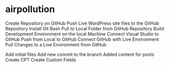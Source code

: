 # airpollution

Create Repository on GitHub
Push Live WordPress site files to the GitHub Repository
Install Git Bash
Pull to Local Folder from GitHub Repository
Build Development Environment on the local Machine
Connect Visual Studio to GitHub
Push from Local to GitHub
Connect GitHub with Live Environment
Pull Changes to a Live Environment from GitHub

Add initial files 
Add new commit to the branch
Added content for posts
Create CPT
Create Custom Fields
